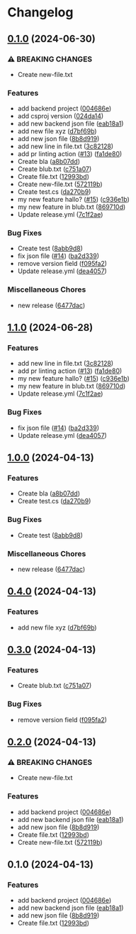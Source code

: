 # Changelog

## [0.1.0](https://github.com/chwun/release-please-test/compare/v0.1.0...v0.1.0) (2024-06-30)


### ⚠ BREAKING CHANGES

* Create new-file.txt

### Features

* add backend project ([004686e](https://github.com/chwun/release-please-test/commit/004686e3c03df59a33e1813cd9840a81d7133db8))
* add csproj version ([024da14](https://github.com/chwun/release-please-test/commit/024da144735ac385e18f1b305f445062beb5764f))
* add new backend json file ([eab18a1](https://github.com/chwun/release-please-test/commit/eab18a144ceaa8f233b04102720b4022ab41cc0b))
* add new file xyz ([d7bf69b](https://github.com/chwun/release-please-test/commit/d7bf69b16507339b721d9bd42c990ec90994bef1))
* add new json file ([8b8d919](https://github.com/chwun/release-please-test/commit/8b8d919a223ff0209bafd4446c90eb77b8ca6ee8))
* add new line in file.txt ([3c82128](https://github.com/chwun/release-please-test/commit/3c8212865f49dd29b4effa7bf5df53f2c1f31cd8))
* add pr linting action ([#13](https://github.com/chwun/release-please-test/issues/13)) ([fa1de80](https://github.com/chwun/release-please-test/commit/fa1de80d457fa2e168d947722cacd3e001358cc5))
* Create bla ([a8b07dd](https://github.com/chwun/release-please-test/commit/a8b07ddeca58b3df9294a7b45a6f180b264b765d))
* Create blub.txt ([c751a07](https://github.com/chwun/release-please-test/commit/c751a07ac2f15b910f51f07aaf6396c983e3b572))
* Create file.txt ([12993bd](https://github.com/chwun/release-please-test/commit/12993bdb1fd0857584d4baa19458b2ce1ba0f512))
* Create new-file.txt ([572119b](https://github.com/chwun/release-please-test/commit/572119b141711c010d69c5e470abdc03e8b7fdc8))
* Create test.cs ([da270b9](https://github.com/chwun/release-please-test/commit/da270b9d86bf242592d126a05a68bfc713314449))
* my new feature hallo? ([#15](https://github.com/chwun/release-please-test/issues/15)) ([c936e1b](https://github.com/chwun/release-please-test/commit/c936e1b43f8b56e39abbe9a0052298b72a7edc08))
* my new feature in blub.txt ([869710d](https://github.com/chwun/release-please-test/commit/869710d9d87357f65241eea2b87e2c7fa129c8d2))
* Update release.yml ([7c1f2ae](https://github.com/chwun/release-please-test/commit/7c1f2ae8a31b01356a82020a1f74c2f05b5a4bd0))


### Bug Fixes

* Create test ([8abb9d8](https://github.com/chwun/release-please-test/commit/8abb9d8d978a1c5f90737d32d934f980e6e7f3ff))
* fix json file ([#14](https://github.com/chwun/release-please-test/issues/14)) ([ba2d339](https://github.com/chwun/release-please-test/commit/ba2d339ed1c0614e631b3c2e3209ab3e4c865319))
* remove version field ([f095fa2](https://github.com/chwun/release-please-test/commit/f095fa27031a80c3eb08fc78d4883a42dbf811e1))
* Update release.yml ([dea4057](https://github.com/chwun/release-please-test/commit/dea40570ef2a618339545d20cec7fbca8160d374))


### Miscellaneous Chores

* new release ([6477dac](https://github.com/chwun/release-please-test/commit/6477dac7d809e585619d5c1aaa4005eb89e5756c))

## [1.1.0](https://github.com/chwun/release-please-test/compare/v1.0.0...v1.1.0) (2024-06-28)


### Features

* add new line in file.txt ([3c82128](https://github.com/chwun/release-please-test/commit/3c8212865f49dd29b4effa7bf5df53f2c1f31cd8))
* add pr linting action ([#13](https://github.com/chwun/release-please-test/issues/13)) ([fa1de80](https://github.com/chwun/release-please-test/commit/fa1de80d457fa2e168d947722cacd3e001358cc5))
* my new feature hallo? ([#15](https://github.com/chwun/release-please-test/issues/15)) ([c936e1b](https://github.com/chwun/release-please-test/commit/c936e1b43f8b56e39abbe9a0052298b72a7edc08))
* my new feature in blub.txt ([869710d](https://github.com/chwun/release-please-test/commit/869710d9d87357f65241eea2b87e2c7fa129c8d2))
* Update release.yml ([7c1f2ae](https://github.com/chwun/release-please-test/commit/7c1f2ae8a31b01356a82020a1f74c2f05b5a4bd0))


### Bug Fixes

* fix json file ([#14](https://github.com/chwun/release-please-test/issues/14)) ([ba2d339](https://github.com/chwun/release-please-test/commit/ba2d339ed1c0614e631b3c2e3209ab3e4c865319))
* Update release.yml ([dea4057](https://github.com/chwun/release-please-test/commit/dea40570ef2a618339545d20cec7fbca8160d374))

## [1.0.0](https://github.com/chwun/release-please-test/compare/v0.4.0...v1.0.0) (2024-04-13)


### Features

* Create bla ([a8b07dd](https://github.com/chwun/release-please-test/commit/a8b07ddeca58b3df9294a7b45a6f180b264b765d))
* Create test.cs ([da270b9](https://github.com/chwun/release-please-test/commit/da270b9d86bf242592d126a05a68bfc713314449))


### Bug Fixes

* Create test ([8abb9d8](https://github.com/chwun/release-please-test/commit/8abb9d8d978a1c5f90737d32d934f980e6e7f3ff))


### Miscellaneous Chores

* new release ([6477dac](https://github.com/chwun/release-please-test/commit/6477dac7d809e585619d5c1aaa4005eb89e5756c))

## [0.4.0](https://github.com/chwun/release-please-test/compare/v0.3.0...v0.4.0) (2024-04-13)


### Features

* add new file xyz ([d7bf69b](https://github.com/chwun/release-please-test/commit/d7bf69b16507339b721d9bd42c990ec90994bef1))

## [0.3.0](https://github.com/chwun/release-please-test/compare/v0.2.0...v0.3.0) (2024-04-13)


### Features

* Create blub.txt ([c751a07](https://github.com/chwun/release-please-test/commit/c751a07ac2f15b910f51f07aaf6396c983e3b572))


### Bug Fixes

* remove version field ([f095fa2](https://github.com/chwun/release-please-test/commit/f095fa27031a80c3eb08fc78d4883a42dbf811e1))

## [0.2.0](https://github.com/chwun/release-please-test/compare/v0.1.0...v0.2.0) (2024-04-13)


### ⚠ BREAKING CHANGES

* Create new-file.txt

### Features

* add backend project ([004686e](https://github.com/chwun/release-please-test/commit/004686e3c03df59a33e1813cd9840a81d7133db8))
* add new backend json file ([eab18a1](https://github.com/chwun/release-please-test/commit/eab18a144ceaa8f233b04102720b4022ab41cc0b))
* add new json file ([8b8d919](https://github.com/chwun/release-please-test/commit/8b8d919a223ff0209bafd4446c90eb77b8ca6ee8))
* Create file.txt ([12993bd](https://github.com/chwun/release-please-test/commit/12993bdb1fd0857584d4baa19458b2ce1ba0f512))
* Create new-file.txt ([572119b](https://github.com/chwun/release-please-test/commit/572119b141711c010d69c5e470abdc03e8b7fdc8))

## 0.1.0 (2024-04-13)


### Features

* add backend project ([004686e](https://github.com/chwun/release-please-test/commit/004686e3c03df59a33e1813cd9840a81d7133db8))
* add new backend json file ([eab18a1](https://github.com/chwun/release-please-test/commit/eab18a144ceaa8f233b04102720b4022ab41cc0b))
* add new json file ([8b8d919](https://github.com/chwun/release-please-test/commit/8b8d919a223ff0209bafd4446c90eb77b8ca6ee8))
* Create file.txt ([12993bd](https://github.com/chwun/release-please-test/commit/12993bdb1fd0857584d4baa19458b2ce1ba0f512))
